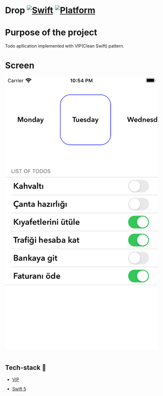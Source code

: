 # Drop [![Swift](https://img.shields.io/badge/Swift-5.1-orange.svg)]() [![Platform](https://img.shields.io/badge/platform-iOS13.6-lightgrey.svg)]()

Purpose of the project
======================

Todo apllication implemented with VIP(Clean Swift) pattern.

Screen
======================
<p float="left">
  <img src="ScreenImages/ss.png" width="1200" height= "900"/>&nbsp; 
  </br> 
</p>

## Tech-stack :calling:


* [VIP](https://clean-swift.com)

* [Swift 5](https://github.com/apple/swift)


